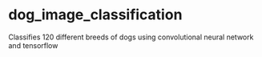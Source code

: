 # dog_image_classification
Classifies 120 different breeds of dogs using convolutional neural network and tensorflow
